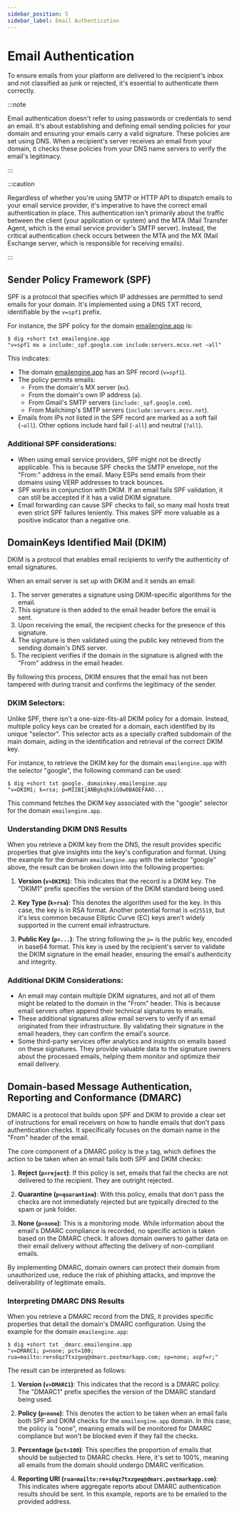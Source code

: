 ```yaml
---
sidebar_position: 5
sidebar_label: Email Authentication
---
```


# Email Authentication

To ensure emails from your platform are delivered to the recipient's inbox and not classified as junk or rejected, it's essential to authenticate them correctly.

:::note

Email authentication doesn't refer to using passwords or credentials to send an email. It's about establishing and defining email sending policies for your domain and ensuring your emails carry a valid signature. These policies are set using DNS. When a recipient's server receives an email from your domain, it checks these policies from your DNS name servers to verify the email's legitimacy.

:::

:::caution

Regardless of whether you're using SMTP or HTTP API to dispatch emails to your email service provider, it's imperative to have the correct email authentication in place. This authentication isn't primarily about the traffic between the client (your application or system) and the MTA (Mail Transfer Agent, which is the email service provider's SMTP server). Instead, the critical authentication check occurs between the MTA and the MX (Mail Exchange server, which is responsible for receiving emails).

:::

## Sender Policy Framework (SPF)

SPF is a protocol that specifies which IP addresses are permitted to send emails for your domain. It's implemented using a DNS TXT record, identifiable by the `v=spf1` prefix.

For instance, the SPF policy for the domain [emailengine.app](https://emailengine.app) is:

```
$ dig +short txt emailengine.app
"v=spf1 mx a include:_spf.google.com include:servers.mcsv.net ~all"
```

This indicates:

- The domain [emailengine.app](https://emailengine.app) has an SPF record (`v=spf1`).
- The policy permits emails:
  - From the domain's MX server (`mx`).
  - From the domain's own IP address (`a`).
  - From Gmail's SMTP servers (`include:_spf.google.com`).
  - From Mailchimp's SMTP servers (`include:servers.mcsv.net`).
- Emails from IPs not listed in the SPF record are marked as a soft fail (`~all`). Other options include hard fail (`-all`) and neutral (`?all`).

### Additional SPF considerations:

- When using email service providers, SPF might not be directly applicable. This is because SPF checks the SMTP envelope, not the "From:" address in the email. Many ESPs send emails from their domains using VERP addresses to track bounces.
- SPF works in conjunction with DKIM. If an email fails SPF validation, it can still be accepted if it has a valid DKIM signature.
- Email forwarding can cause SPF checks to fail, so many mail hosts treat even strict SPF failures leniently. This makes SPF more valuable as a positive indicator than a negative one.

## DomainKeys Identified Mail (DKIM)

DKIM is a protocol that enables email recipients to verify the authenticity of email signatures.

When an email server is set up with DKIM and it sends an email:

1. The server generates a signature using DKIM-specific algorithms for the email.
2. This signature is then added to the email header before the email is sent.
3. Upon receiving the email, the recipient checks for the presence of this signature.
4. The signature is then validated using the public key retrieved from the sending domain's DNS server.
5. The recipient verifies if the domain in the signature is aligned with the "From" address in the email header.

By following this process, DKIM ensures that the email has not been tampered with during transit and confirms the legitimacy of the sender.

### DKIM Selectors:

Unlike SPF, there isn't a one-size-fits-all DKIM policy for a domain. Instead, multiple policy keys can be created for a domain, each identified by its unique "selector". This selector acts as a specially crafted subdomain of the main domain, aiding in the identification and retrieval of the correct DKIM key.

For instance, to retrieve the DKIM key for the domain `emailengine.app` with the selector "google", the following command can be used:

```
$ dig +short txt google._domainkey.emailengine.app
"v=DKIM1; k=rsa; p=MIIBIjANBgkqhkiG9w0BAQEFAAO...
```

This command fetches the DKIM key associated with the "google" selector for the domain `emailengine.app`.

### Understanding DKIM DNS Results

When you retrieve a DKIM key from the DNS, the result provides specific properties that give insights into the key's configuration and format. Using the example for the domain `emailengine.app` with the selector "google" above, the result can be broken down into the following properties:

1. **Version (`v=DKIM1`)**: This indicates that the record is a DKIM key. The "DKIM1" prefix specifies the version of the DKIM standard being used.

2. **Key Type (`k=rsa`)**: This denotes the algorithm used for the key. In this case, the key is in RSA format. Another potential format is `ed25519`, but it's less common because Elliptic Curve (EC) keys aren't widely supported in the current email infrastructure.

3. **Public Key (`p=...`)**: The string following the `p=` is the public key, encoded in base64 format. This key is used by the recipient's server to validate the DKIM signature in the email header, ensuring the email's authenticity and integrity.

### Additional DKIM Considerations:

- An email may contain multiple DKIM signatures, and not all of them might be related to the domain in the "From" header. This is because email servers often append their technical signatures to emails.
- These additional signatures allow email servers to verify if an email originated from their infrastructure. By validating their signature in the email headers, they can confirm the email's source.
- Some third-party services offer analytics and insights on emails based on these signatures. They provide valuable data to the signature owners about the processed emails, helping them monitor and optimize their email delivery.

## Domain-based Message Authentication, Reporting and Conformance (DMARC)

DMARC is a protocol that builds upon SPF and DKIM to provide a clear set of instructions for email receivers on how to handle emails that don't pass authentication checks. It specifically focuses on the domain name in the "From" header of the email.

The core component of a DMARC policy is the `p` tag, which defines the action to be taken when an email fails both SPF and DKIM checks:

1. **Reject (`p=reject`)**: If this policy is set, emails that fail the checks are not delivered to the recipient. They are outright rejected.

2. **Quarantine (`p=quarantine`)**: With this policy, emails that don't pass the checks are not immediately rejected but are typically directed to the spam or junk folder.

3. **None (`p=none`)**: This is a monitoring mode. While information about the email's DMARC compliance is recorded, no specific action is taken based on the DMARC check. It allows domain owners to gather data on their email delivery without affecting the delivery of non-compliant emails.

By implementing DMARC, domain owners can protect their domain from unauthorized use, reduce the risk of phishing attacks, and improve the deliverability of legitimate emails.

### Interpreting DMARC DNS Results

When you retrieve a DMARC record from the DNS, it provides specific properties that detail the domain's DMARC configuration. Using the example for the domain `emailengine.app`:

```
$ dig +short txt _dmarc.emailengine.app
"v=DMARC1; p=none; pct=100; rua=mailto:re+s6qz7txzgeq@dmarc.postmarkapp.com; sp=none; aspf=r;"
```

The result can be interpreted as follows:

1. **Version (`v=DMARC1`)**: This indicates that the record is a DMARC policy. The "DMARC1" prefix specifies the version of the DMARC standard being used.

2. **Policy (`p=none`)**: This denotes the action to be taken when an email fails both SPF and DKIM checks for the `emailengine.app` domain. In this case, the policy is "none", meaning emails will be monitored for DMARC compliance but won't be blocked even if they fail the checks.

3. **Percentage (`pct=100`)**: This specifies the proportion of emails that should be subjected to DMARC checks. Here, it's set to 100%, meaning all emails from the domain should undergo DMARC verification.

4. **Reporting URI (`rua=mailto:re+s6qz7txzgeq@dmarc.postmarkapp.com`)**: This indicates where aggregate reports about DMARC authentication results should be sent. In this example, reports are to be emailed to the provided address.
